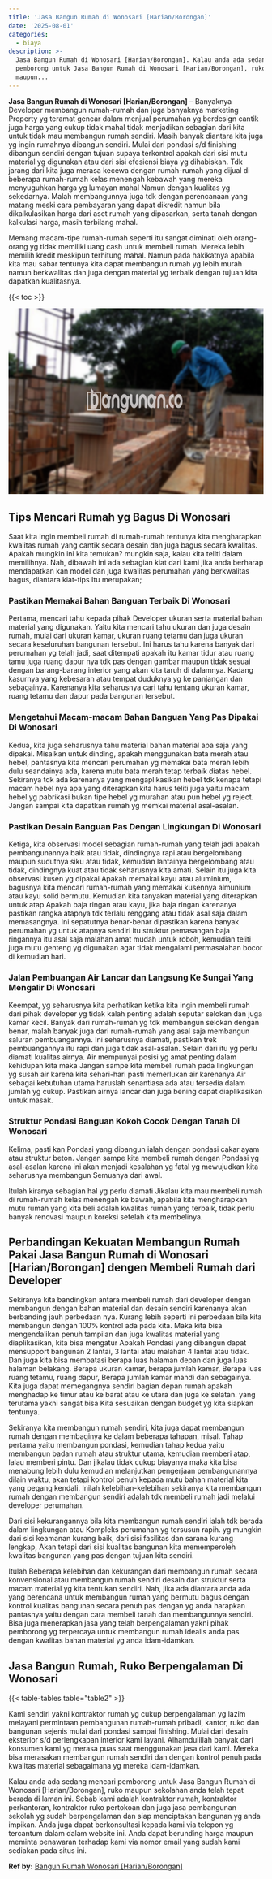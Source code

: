 ```yaml
---
title: 'Jasa Bangun Rumah di Wonosari [Harian/Borongan]'
date: '2025-08-01'
categories:
  - biaya
description: >-
  Jasa Bangun Rumah di Wonosari [Harian/Borongan]. Kalau anda ada sedang mencari
  pemborong untuk Jasa Bangun Rumah di Wonosari [Harian/Borongan], ruko
  maupun...
---
```


**Jasa Bangun Rumah di Wonosari \[Harian/Borongan\]** – Banyaknya Developer membangun rumah-rumah dan juga banyaknya marketing Property yg teramat gencar dalam menjual perumahan yg berdesign cantik juga harga yang cukup tidak mahal tidak menjadikan sebagian dari kita untuk tidak mau membangun rumah sendiri. Masih banyak diantara kita juga yg ingin rumahnya dibangun sendiri. Mulai dari pondasi s/d finishing dibangun sendiri dengan tujuan supaya terkontrol apakah dari sisi mutu material yg digunakan atau dari sisi efesiensi biaya yg dihabiskan. Tdk jarang dari kita juga merasa kecewa dengan rumah-rumah yang dijual di beberapa rumah-rumah kelas menengah kebawah yang mereka menyuguhkan harga yg lumayan mahal Namun dengan kualitas yg sekedarnya. Malah membangunnya juga tdk dengan perencanaan yang matang meski cara pembayaran yang dapat dikredit namun bila dikalkulasikan harga dari aset rumah yang dipasarkan, serta tanah dengan kalkulasi harga, masih terbilang mahal.

Memang macam-tipe rumah-rumah seperti itu sangat diminati oleh orang-orang yg tidak memiliki uang cash untuk membeli rumah. Mereka lebih memilih kredit meskipun terhitung mahal. Namun pada hakikatnya apabila kita mau sabar tentunya kita dapat membangun rumah yg lebih murah namun berkwalitas dan juga dengan material yg terbaik dengan tujuan kita dapatkan kualitasnya.

{{< toc >}}

![Jasa Bangun Rumah di Wonosari [Harian/Borongan]](/images/borong-bangunan-12.png)

## Tips Mencari Rumah yg Bagus Di Wonosari

Saat kita ingin membeli rumah di rumah-rumah tentunya kita mengharapkan kwalitas rumah yang cantik secara desain dan juga bagus secara kwalitas. Apakah mungkin ini kita temukan? mungkin saja, kalau kita teliti dalam memilihnya. Nah, dibawah ini ada sebagian kiat dari kami jika anda berharap mendapatkan kan model dan juga kwalitas perumahan yang berkwalitas bagus, diantara kiat-tips Itu merupakan;

### Pastikan Memakai Bahan Banguan Terbaik Di Wonosari

Pertama, mencari tahu kepada pihak Developer ukuran serta material bahan material yang digunakan. Yaitu kita mencari tahu ukuran dan juga desain rumah, mulai dari ukuran kamar, ukuran ruang tetamu dan juga ukuran secara keseluruhan bangunan tersebut. Ini harus tahu karena banyak dari perumahan yg telah jadi, saat ditempati apakah itu kamar tidur atau ruang tamu juga ruang dapur nya tdk pas dengan gambar maupun tidak sesuai dengan barang-barang interior yang akan kita taruh di dalamnya. Kadang kasurnya yang kebesaran atau tempat duduknya yg ke panjangan dan sebagainya. Karenanya kita seharusnya cari tahu tentang ukuran kamar, ruang tetamu dan dapur pada bangunan tersebut.

### Mengetahui Macam-macam Bahan Banguan Yang Pas Dipakai Di Wonosari

Kedua, kita juga seharusnya tahu material bahan material apa saja yang dipakai. Misalkan untuk dinding, apakah menggunakan bata merah atau hebel, pantasnya kita mencari perumahan yg memakai bata merah lebih dulu seandainya ada, karena mutu bata merah tetap terbaik diatas hebel. Sekiranya tdk ada karenanya yang mengaplikasikan hebel tdk kenapa tetapi macam hebel nya apa yang diterapkan kita harus teliti juga yaitu macam hebel yg pabrikasi bukan tipe hebel yg murahan atau pun hebel yg reject. Jangan sampai kita dapatkan rumah yg memkai material asal-asalan.

### Pastikan Desain Banguan Pas Dengan Lingkungan Di Wonosari

Ketiga, kita observasi model sebagian rumah-rumah yang telah jadi apakah pembangunannya baik atau tidak, dindingnya rapi atau bergelombang maupun sudutnya siku atau tidak, kemudian lantainya bergelombang atau tidak, dindingnya kuat atau tidak seharusnya kita amati. Selain itu juga kita observasi kusen yg dipakai Apakah memakai kayu atau aluminium, bagusnya kita mencari rumah-rumah yang memakai kusennya almunium atau kayu solid bermutu. Kemudian kita tanyakan material yang diterapkan untuk atap Apakah baja ringan atau kayu, jika baja ringan karenanya pastikan rangka atapnya tdk terlalu renggang atau tidak asal saja dalam memasangnya. Ini sepatutnya benar-benar dipastikan karena banyak perumahan yg untuk atapnya sendiri itu struktur pemasangan baja ringannya itu asal saja malahan amat mudah untuk roboh, kemudian teliti juga mutu genteng yg digunakan agar tidak mengalami permasalahan bocor di kemudian hari.

### Jalan Pembuangan Air Lancar dan Langsung Ke Sungai Yang Mengalir Di Wonosari

Keempat, yg seharusnya kita perhatikan ketika kita ingin membeli rumah dari pihak developer yg tidak kalah penting adalah seputar selokan dan juga kamar kecil. Banyak dari rumah-rumah yg tdk membangun selokan dengan benar, malah banyak juga dari rumah-rumah yang asal saja membangun saluran pembuangannya. Ini seharusnya diamati, pastikan trek pembuangannya itu rapi dan juga tidak asal-asalan. Selain dari itu yg perlu diamati kualitas airnya. Air mempunyai posisi yg amat penting dalam kehidupan kita maka Jangan sampe kita membeli rumah pada lingkungan yg susah air karena kita sehari-hari pasti memerlukan air karenanya Air sebagai kebutuhan utama haruslah senantiasa ada atau tersedia dalam jumlah yg cukup. Pastikan airnya lancar dan juga bening dapat diaplikasikan untuk masak.

### Struktur Pondasi Banguan Kokoh Cocok Dengan Tanah Di Wonosari

Kelima, pasti kan Pondasi yang dibangun ialah dengan pondasi cakar ayam atau struktur beton. Jangan sampe kita membeli rumah dengan Pondasi yg asal-asalan karena ini akan menjadi kesalahan yg fatal yg mewujudkan kita seharusnya membangun Semuanya dari awal.

Itulah kiranya sebagian hal yg perlu diamati Jikalau kita mau membeli rumah di rumah-rumah kelas menengah ke bawah, apabila kita mengharapkan mutu rumah yang kita beli adalah kwalitas rumah yang terbaik, tidak perlu banyak renovasi maupun koreksi setelah kita membelinya.

## Perbandingan Kekuatan Membangun Rumah Pakai Jasa Bangun Rumah di Wonosari \[Harian/Borongan\] dengen Membeli Rumah dari Developer

Sekiranya kita bandingkan antara membeli rumah dari developer dengan membangun dengan bahan material dan desain sendiri karenanya akan berbanding jauh perbedaan nya. Kurang lebih seperti ini perbedaan bila kita membangun dengan 100% kontrol ada pada kita. Maka kita bisa mengendalikan penuh tampilan dan juga kwalitas material yang diaplikasikan, kita bisa mengatur Apakah Pondasi yang dibangun dapat mensupport bangunan 2 lantai, 3 lantai atau malahan 4 lantai atau tidak. Dan juga kita bisa membatasi berapa luas halaman depan dan juga luas halaman belakang. Berapa ukuran kamar, berapa jumlah kamar, Berapa luas ruang tetamu, ruang dapur, Berapa jumlah kamar mandi dan sebagainya. Kita juga dapat memegangnya sendiri bagian depan rumah apakah menghadap ke timur atau ke barat atau ke utara dan juga ke selatan. yang terutama yakni sangat bisa Kita sesuaikan dengan budget yg kita siapkan tentunya.

Sekiranya kita membangun rumah sendiri, kita juga dapat membangun rumah dengan membaginya ke dalam beberapa tahapan, misal. Tahap pertama yaitu membangun pondasi, kemudian tahap kedua yaitu membangun badan rumah atau struktur utama, kemudian memberi atap, lalau memberi pintu. Dan jikalau tidak cukup biayanya maka kita bisa menabung lebih dulu kemudian melanjutkan pengerjaan pembangunannya dilain waktu, akan tetapi kontrol penuh kepada mutu bahan material kita yang pegang kendali. Inilah kelebihan-kelebihan sekiranya kita membangun rumah dengan membangun sendiri adalah tdk membeli rumah jadi melalui developer perumahan.

Dari sisi kekurangannya bila kita membangun rumah sendiri ialah tdk berada dalam lingkungan atau Kompleks perumahan yg tersusun rapih. yg mungkin dari sisi keamanan kurang baik, dari sisi fasilitas dan sarana kurang lengkap, Akan tetapi dari sisi kualitas bangunan kita mememperoleh kwalitas bangunan yang pas dengan tujuan kita sendiri.

Itulah Beberapa kelebihan dan kekurangan dari membangun rumah secara konvensional atau membangun rumah sendiri desain dan struktur serta macam material yg kita tentukan sendiri. Nah, jika ada diantara anda ada yang berencana untuk membangun rumah yang bermutu bagus dengan kontrol kualitas bangunan secara penuh pas dengan yg anda harapkan pantasnya yaitu dengan cara membeli tanah dan membangunnya sendiri. Bisa juga menerapkan jasa yang telah berpengalaman yakni pihak pemborong yg terpercaya untuk membangun rumah idealis anda pas dengan kwalitas bahan material yg anda idam-idamkan.

## Jasa Bangun Rumah, Ruko Berpengalaman Di Wonosari

{{< table-tables table="table2" >}}

Kami sendiri yakni kontraktor rumah yg cukup berpengalaman yg lazim melayani permintaan pembangunan rumah-rumah pribadi, kantor, ruko dan bangunan sejenis mulai dari pondasi sampai finishing. Mulai dari desain eksterior s/d perlengkapan interior kami layani. Alhamdulillah banyak dari konsumen kami yg merasa puas saat menggunakan jasa dari kami. Mereka bisa merasakan membangun rumah sendiri dan dengan kontrol penuh pada kwalitas material sebagaimana yg mereka idam-idamkan.

Kalau anda ada sedang mencari pemborong untuk Jasa Bangun Rumah di Wonosari \[Harian/Borongan\], ruko maupun sekolahan anda telah tepat berada di laman ini. Sebab kami adalah kontraktor rumah, kontraktor perkantoran, kontraktor ruko pertokoan dan juga jasa pembangunan sekolah yg sudah berpengalaman dan siap menciptakan bangunan yg anda impikan. Anda juga dapat berkonsultasi kepada kami via telepon yg tercantum dalam dalam website ini. Anda dapat berunding harga maupun meminta penawaran terhadap kami via nomor email yang sudah kami sediakan pada situs ini.

**Ref by:** [Bangun Rumah Wonosari [Harian/Borongan]](https://id.wikipedia.org/wiki/Bangun)
